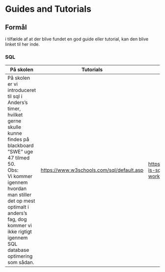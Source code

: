 # Guides and Tutorials

## Formål
i tilfælde af at der blive fundet en god guide eller tutorial, kan den blive linket til her inde.
<br>
### SQL
På skolen|Tutorials|What is it
---------|---------|----------
På skolen er vi introduceret til sql i Anders’s timer, hvilket gerne skulle kunne findes på blackboard ”SWE” uge 47 tilmed 50. <br>Obs:<br>Vi kommer igennem hvordan man stiller det op mest optimalt i anders’s fag, dog kommer vi ikke rigtigt igennem SQL database optimering som sådan.|https://www.w3schools.com/sql/default.asp|https://www.quickstart.com/blog/what-is-sql-server-and-how-does-it-work/


